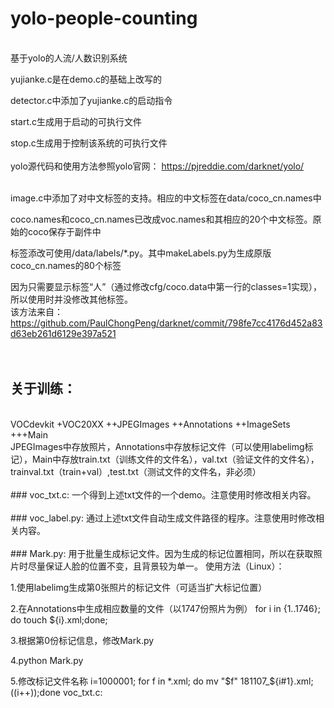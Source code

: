 # yolo-people-counting
<br>
基于yolo的人流/人数识别系统

yujianke.c是在demo.c的基础上改写的

detector.c中添加了yujianke.c的启动指令

start.c生成用于启动的可执行文件

stop.c生成用于控制该系统的可执行文件
<br>
<br>
yolo源代码和使用方法参照yolo官网：
https://pjreddie.com/darknet/yolo/

<br>
image.c中添加了对中文标签的支持。相应的中文标签在data/coco_cn.names中

coco.names和coco_cn.names已改成voc.names和其相应的20个中文标签。原始的coco保存于副件中

标签添改可使用/data/labels/*.py。其中makeLabels.py为生成原版coco_cn.names的80个标签

因为只需要显示标签“人”（通过修改cfg/coco.data中第一行的classes=1实现），所以使用时并没修改其他标签。
<br>
该方法来自：
https://github.com/PaulChongPeng/darknet/commit/798fe7cc4176d452a83d63eb261d6129e397a521
<br>
<br>
<br>
## 关于训练：
<br>
VOCdevkit
+VOC20XX
++JPEGImages
++Annotations
++ImageSets
+++Main
<br>
JPEGImages中存放照片，Annotations中存放标记文件（可以使用labelimg标记），Main中存放train.txt（训练文件的文件名），val.txt（验证文件的文件名），trainval.txt（train+val）,test.txt（测试文件的文件名，非必须）
<br>
<br>
### voc_txt.c:
一个得到上述txt文件的一个demo。注意使用时修改相关内容。
<br>
<br>
### voc_label.py:
通过上述txt文件自动生成文件路径的程序。注意使用时修改相关内容。
<br>
<br>
### Mark.py:
用于批量生成标记文件。因为生成的标记位置相同，所以在获取照片时尽量保证人脸的位置不变，且背景较为单一。
使用方法（Linux）：

1.使用labelimg生成第0张照片的标记文件（可适当扩大标记位置）

2.在Annotations中生成相应数量的文件（以1747份照片为例）
for i in {1..1746}; do touch ${i}.xml;done;

3.根据第0份标记信息，修改Mark.py

4.python Mark.py

5.修改标记文件名称
i=1000001; for f in *.xml; do mv "$f" 181107_${i#1}.xml; ((i++));done
voc_txt.c:

